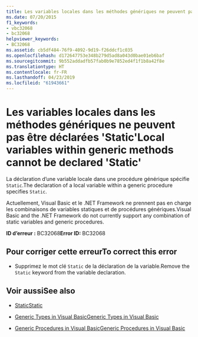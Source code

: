```yaml
---
title: Les variables locales dans les méthodes génériques ne peuvent pas être déclarées 'Static'
ms.date: 07/20/2015
f1_keywords:
- vbc32068
- bc32068
helpviewer_keywords:
- BC32068
ms.assetid: cb5df484-76f9-4092-9d19-f26ddcf1c035
ms.openlocfilehash: d172647753e348b279d5ad8a043d0bae01eb6baf
ms.sourcegitcommit: 9b552addadfb57fab0b9e7852ed4f1f1b8a42f8e
ms.translationtype: HT
ms.contentlocale: fr-FR
ms.lasthandoff: 04/23/2019
ms.locfileid: "61943661"
---
```

# <a name="local-variables-within-generic-methods-cannot-be-declared-static"></a><span data-ttu-id="ae063-102">Les variables locales dans les méthodes génériques ne peuvent pas être déclarées 'Static'</span><span class="sxs-lookup"><span data-stu-id="ae063-102">Local variables within generic methods cannot be declared 'Static'</span></span>
<span data-ttu-id="ae063-103">La déclaration d’une variable locale dans une procédure générique spécifie `Static`.</span><span class="sxs-lookup"><span data-stu-id="ae063-103">The declaration of a local variable within a generic procedure specifies `Static`.</span></span>  
  
 <span data-ttu-id="ae063-104">Actuellement, Visual Basic et le .NET Framework ne prennent pas en charge les combinaisons de variables statiques et de procédures génériques.</span><span class="sxs-lookup"><span data-stu-id="ae063-104">Visual Basic and the .NET Framework do not currently support any combination of static variables and generic procedures.</span></span>  
  
 <span data-ttu-id="ae063-105">**ID d’erreur :** BC32068</span><span class="sxs-lookup"><span data-stu-id="ae063-105">**Error ID:** BC32068</span></span>  
  
## <a name="to-correct-this-error"></a><span data-ttu-id="ae063-106">Pour corriger cette erreur</span><span class="sxs-lookup"><span data-stu-id="ae063-106">To correct this error</span></span>  
  
- <span data-ttu-id="ae063-107">Supprimez le mot clé `Static` de la déclaration de la variable.</span><span class="sxs-lookup"><span data-stu-id="ae063-107">Remove the `Static` keyword from the variable declaration.</span></span>  
  
## <a name="see-also"></a><span data-ttu-id="ae063-108">Voir aussi</span><span class="sxs-lookup"><span data-stu-id="ae063-108">See also</span></span>

- [<span data-ttu-id="ae063-109">Static</span><span class="sxs-lookup"><span data-stu-id="ae063-109">Static</span></span>](../../visual-basic/language-reference/modifiers/static.md)

- [<span data-ttu-id="ae063-110">Generic Types in Visual Basic</span><span class="sxs-lookup"><span data-stu-id="ae063-110">Generic Types in Visual Basic</span></span>](../../visual-basic/programming-guide/language-features/data-types/generic-types.md)
- [<span data-ttu-id="ae063-111">Generic Procedures in Visual Basic</span><span class="sxs-lookup"><span data-stu-id="ae063-111">Generic Procedures in Visual Basic</span></span>](../../visual-basic/programming-guide/language-features/data-types/generic-procedures.md)
